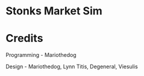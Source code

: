 # Stonks Market Sim

# Credits
Programming - Mariothedog

Design - Mariothedog, Lynn Titis, Degeneral, Viesulis